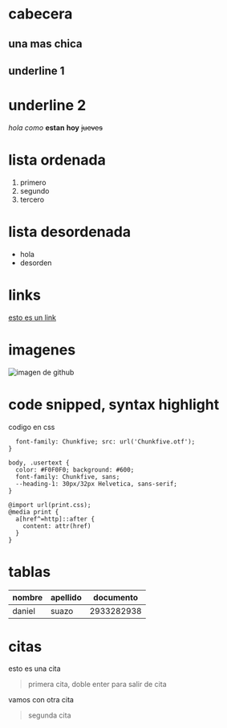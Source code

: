 # cabecera 
## una mas chica

underline 1
-----------


underline 2
===========

 *hola* _como_ **estan** __hoy__ ~~jueves~~

 # lista ordenada
 1. primero
 2. segundo
 3. tercero

 # lista desordenada 
 - hola
 - desorden

 # links

 [esto es un link](http://www.google.com)

 # imagenes
 ![imagen de github](https://www.google.com.ar/search?q=logo+de+github&tbm=isch&source=iu&ictx=1&fir=Dxb4FlsQ5BVJBM%252CeiMC0PZmcyb8sM%252C_&vet=1&usg=AI4_-kSoZch0Q-_lfe5g9b811TaN24mcVA&sa=X&ved=2ahUKEwitwbDa6YDwAhX-H7kGHTmaBKAQ9QF6BAgPEAE&biw=1360&bih=657#imgrc=Dxb4FlsQ5BVJBM)
 
# code snipped, syntax highlight
codigo en css
```@font-face {
  font-family: Chunkfive; src: url('Chunkfive.otf');
}

body, .usertext {
  color: #F0F0F0; background: #600;
  font-family: Chunkfive, sans;
  --heading-1: 30px/32px Helvetica, sans-serif;
}

@import url(print.css);
@media print {
  a[href^=http]::after {
    content: attr(href)
  }
}
``` 

# tablas
|nombre|apellido|documento|
|------|--------|---------|
|daniel|suazo|2933282938|


# citas
esto es una cita
>primera cita, doble enter para salir de cita

vamos con otra cita
>segunda cita

